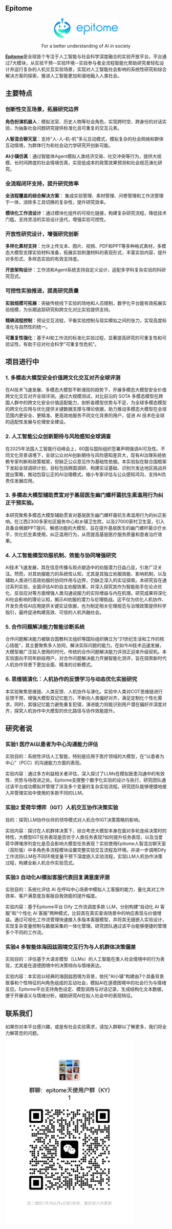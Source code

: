 ## Epitome
<p  align="center"><img  src="./meida/logo.png"  width="200"></p>
<p  align="center">For a better understanding of AI in society</p>


[**Epitome**](http://lab.epitome-ai.com/#/login)是全球首个专注于人工智能与社会科学深度融合的实验开放平台。平台通过7大模块，从实验干预--实验环境--实验参与者全流程智能化帮助研究者轻松设计并运行复杂的人机交互实验场景，实现对人工智能社会影响的系统性研究和综合解决方案的探索，推进人工智能更加和谐地融入人类社会。

## 主要特点
### **创新性交互场景，拓展研究边界**

**角色扮演机器人**：模拟法官、历史人物等社会角色，实现跨时空、跨身份的对话实验，为抽象社会问题研究提供标准化且可重复的交互元素。

**人智混合聊天室**：支持"人-人-机-机"多元互动模式，模拟复杂的社会网络和群体互动情境，为群体行为和社会动力学研究开创新可能。

**AI小镇仿真**：通过智能体Agent模拟人类经济交易、社交冲突等行为，提供大规模、长时间跨度的社会情境仿真，实现低成本的政策效果预测和社会规范演化研究。


### **全流程闭环支持，提升研究效率**

**全流程覆盖的综合解决方案**： 集成实验管理、素材管理、问卷管理和工作流管理于一体，消除多工具切换的复杂性，提升研究效率。

**模块化工作流设计**：通过模块化组件的可视化链接，构建复杂研究流程，降低技术门槛，支持灵活的实验设计迭代，增强实验可控性。

### **开放性研究设计，增强研究创新**

**多样化素材支持**：允许上传文本、图片、视频、PDF和PPT等多种格式素材，多模态大模型支撑实验材料准备，拓展实验刺激材料的表现形式，丰富实验内容，提升对多形式、多样态实验的有效支持度。

**开放架构设计**：工作流和Agent系统支持自定义设计，适配多学科复杂实验的科研究范式。

### **可控性实验推进，提高研究质量**

**实验规模可拓展**：突破传统线下实验的场地和人员限制，数字化平台能有效拓展实验规模，为长期追踪研究和跨文化对比实验提供支持。

**精确流程控制**：预设交互流程，平衡实验控制与现实模拟之间的张力，实现高度标准化与自然性的统一。

**可重复性强化**：基于AI和工作流的标准化实验过程，显著提高研究的可重复性和可验证性，有助于应对社会科学"可重复性危机"。


## 项目进行中
### 1. 多模态大模型安全价值跨文化交互对齐全球评测
在AI技术飞速发展、多模态大模型不断涌现的趋势下，开展多模态大模型安全价值跨文化交互对齐全球评测。通过大规模测试，对比前沿的 SOTA 多模态模型在跨国人群中的跨文化安全价值适配能力，剖析各模型优势与不足，为全球多模态模型的跨文化应用与优化提供关键数据支撑与理论依据，助力推动多模态大模型在全球范围内更安全、更精准、更高效地服务不同文化背景的用户，促进 AI 技术在全球的适配性发展与伦理安全建设。
### 2. 人工智能公众创新期待与风险感知全球调查
在2025年法国人工智能行动峰会上，60国与国际组织签署声明强调AI可及性。不同文化背景语境下，全球公众对AI创新期待与风险感知差异大，现有AI治理系统依赖专家判断和政策框架，但缺乏公众意见作为基础性依据。本实验拟在联合国框架下发起全球调研计划，目标包括跨国调研、构建实证基础、识别欠发达地区挑战并提出策略，推动包容公正的AI治理模式，缩小专家评估与公众感知鸿沟，支持AI负责任发展应用。
### 3. 多模态大模型辅助贯宣对于基层医生幽门螺杆菌抗生素滥用行为纠正干预实验。
本研究聚焦多模态大模型辅助贯宣对基层医生幽门螺杆菌抗生素滥用行为的纠正影响。在江西2300多家社区服务中心和乡镇卫生院，以及27000家村卫生室，引入具备会根据PPT提问、解惑功能的大模型，旨在提升基层医生的幽门螺杆菌诊疗水平，优化抗生素使用，纠正滥用行为，从而提高基层医疗服务质量和患者治疗效果。
### 4. 人工智能模型劝服机制、效能与协同增强研究
AI技术飞速发展，其在信息传播与观点塑造中的劝服潜力日益凸显，引发广泛关注。然而，对其劝服能力的系统性认知，尤其是其独立劝服效能、影响机制，以及辅助人类进行高效劝服的协同作用与边界，仍缺乏深入的实证探索。本研究旨在通过系列实验，全面评估AI的自主劝服效果，并深入探究其作为智能助手在论点优化、反驳应对等方面增强人类沟通说服力的实际增益与内在机理。研究成果将深化AI社会影响的理论认知，揭示AI劝服的潜力与伦理挑战。这不仅为优化人机协作、开发负责任AI应用提供关键实证依据，也为制定相关伦理规范与治理政策提供科学指引，最终促进构建高效、可信的人机共融社会。
### 5. 合作问题解决能力智能诊断系统
合作问题解决能力被联合国教科文组织等国际组织确立为“21世纪生活和工作的核心技能”，其主要聚焦多人协同，解决实际问题的能力。在如今AI技术迅速发展，大模型被广泛投入使用的时代，传统的合作问题解决能力评测正迎来升级契机。本实验面向不同年龄段用户，对合作问题解决能力开展智能化测评，旨在探索新时代人机协作背景下更加全面、精准的诊断模式。
### 6. 思维链演化：人机协作的反馈学习与动态优化实验研究
本实验聚焦思维链、人类反馈、人机协作与演化。实验中人类对COT思维链进行反馈干预，增强大模型双记忆能力，不断向人类偏好对齐，满足定制化个性化需求。同时，其强记忆能力避免重复犯错，演进能力则能识别用户潜在偏好并深度对齐，探究人机协作中大模型的优化路径与协作效能提升。

## 研究者说

### 实验1 医疗AI以患者为中心沟通能力评估
实验目的：系统性评估人工智能，特别是应用于医疗领域的大模型，在“以患者为中心”（PCC）的沟通能力方面的表现。

实验内容：通过多方利益相关者评估，深入探讨了LLMs在模拟医患沟通中的有效性、优势与待改进之处。Epitome支撑整个数字化实验的设计与执行，研究团队通过该平台成功模拟并管理了涉及多个变量的复杂实验流程。研究团队能够便捷地接入并管理实验中使用的多款不同的LLM。

### 实验2 爱荷华博弈（IGT）人机交互协作决策实验

目的：探究LLM协作伙伴的领导模式对人机合作IGT决策策略的影响。

实验内容：探讨在人机群体决策下，综合考虑大模型本身在面对多轮连续决策时的特性，大模型IGT任务表现是否优于人类任务表现?如何提升任务表现，以及当爱荷华牌堆序列变化是否会影响大模型任务表现？实验使用Epitome人智混合聊天室（高阶版）中多角色多流程模块设置完整实验交互流程及环境。并进一步调用Dify工作流将LLM在不同环境变量干预下深度嵌入实验流程，实现LLM人机协作决策过程，构建全新人机合作实验范式。

### 实验3 自动化AI模拟客服代表回复满意度评测

实验目的：系统化评估 AI 在呼叫中心场景中模拟人工客服的能力，量化其对工作效率、客户满意度及客服自我效能的提升幅度。

实验内容：基于Epitome平台 Dify 工作流调度多款 LLM，分别构建“自动化 AI 客服”和“个性化 AI 客服”两种模式，比较其在真实查询场景中的响应表现与价值增益。通过可视化工作流管理快速接入多版本客服模型，并将其无缝嵌入实验设计，实现复杂变量控制与数据采集的一体化管理。研究团队通过该平台能够便捷的管理多个不同的工作流。

### 实验4 多智能体海因兹困境交互行为与人机群体决策偏差
实验目的：评估基于大语言模型（LLMs）的人工智能在类人社会情境中的行为表现，尤其是在道德困境中的决策倾向与情绪表达。

实验内容：本实验以经典的海因兹困境为背景，依托“AI小镇”构建由7个具备背景故事和个性特征的AI角色组成的互动社会，模拟AI在道德困境中的社会行为与情绪反应。Epitome平台支持角色设定、模型调用与对话记录，生成结构化文本数据，便于开展语义与情绪分析，辅助研究AI在拟人社会中的表现特征。

## 联系我们
如果你对本平台感兴趣，或是有社会实验需求，请加入群聊以了解更多，我们将全力解答您的问题。
 <p  align="left"><img  src="./meida/Wechat.png"  width="400"></p>